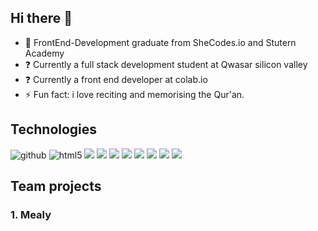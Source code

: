 ## Hi there 👋

 - 👯 FrontEnd-Development graduate from SheCodes.io and Stutern Academy
 - ❓ Currently a full stack development student at Qwasar silicon valley
 - ❓ Currently a front end developer at colab.io 
 - ⚡ Fun fact: i love reciting and memorising the Qur'an.

## Technologies

![github](https://img.shields.io/badge/GitHub-000000?style=for-the-badge&logo=GitHub&logoColor=white)
![html5](https://img.shields.io/badge/html5-red?style=for-the-badge&logo=html5&logoColor=white)
![](https://img.shields.io/badge/css3-1572B6?style=for-the-badge&logo=css3&logoColor=white)
![](https://img.shields.io/badge/-FFFFFF?style=for-the-badge&logo=Sass&logoColor=CC6699)
![](https://img.shields.io/badge/-FFFFFF?style=for-the-badge&logo=Bootstrap&logoColor=7952B3)
![](https://img.shields.io/badge/-FFFFFF?style=for-the-badge&logo=javascript&logoColor=F7DF1E)
![](https://img.shields.io/badge/-FFFFFF?style=for-the-badge&logo=React&logoColor=61DAFB)
![](https://img.shields.io/badge/-FFFFFF?style=for-the-badge&logo=C&logoColor=A8B9CC)
![](https://img.shields.io/badge/-FFFFFF?style=for-the-badge&logo=Ruby&logoColor=CC342D)
![](https://img.shields.io/badge/-FFFFFF?style=for-the-badge&logo=Rubysinatra&logoColor=000000)

## Team projects

### **1. Mealy**





